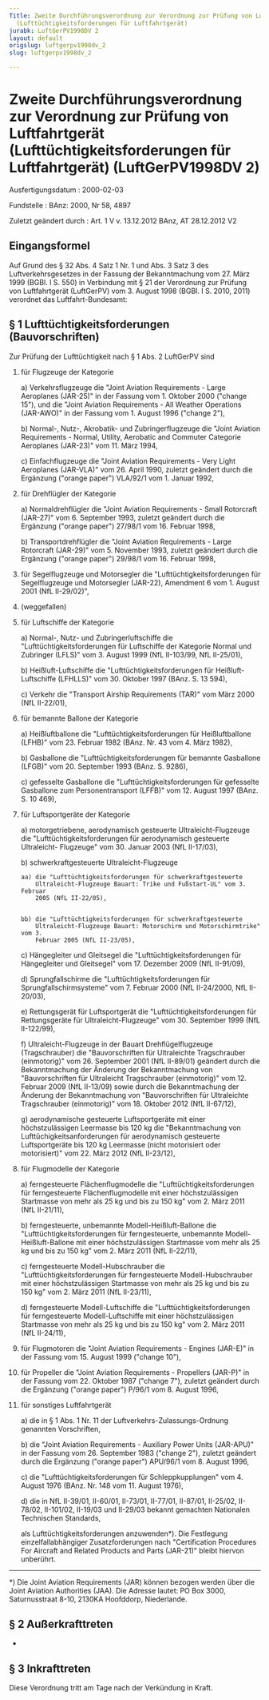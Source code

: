 ```yaml
---
Title: Zweite Durchführungsverordnung zur Verordnung zur Prüfung von Luftfahrtgerät
  (Lufttüchtigkeitsforderungen für Luftfahrtgerät)
jurabk: LuftGerPV1998DV 2
layout: default
origslug: luftgerpv1998dv_2
slug: luftgerpv1998dv_2

---
```


# Zweite Durchführungsverordnung zur Verordnung zur Prüfung von Luftfahrtgerät (Lufttüchtigkeitsforderungen für Luftfahrtgerät) (LuftGerPV1998DV 2)

Ausfertigungsdatum
:   2000-02-03

Fundstelle
:   BAnz: 2000, Nr 58, 4897

Zuletzt geändert durch
:   Art. 1 V v. 13.12.2012 BAnz, AT 28.12.2012 V2


## Eingangsformel

Auf Grund des § 32 Abs. 4 Satz 1 Nr. 1 und Abs. 3 Satz 3 des
Luftverkehrsgesetzes in der Fassung der Bekanntmachung vom 27. März
1999 (BGBl. I S. 550) in Verbindung mit § 21 der Verordnung zur
Prüfung von Luftfahrtgerät (LuftGerPV) vom 3. August 1998 (BGBl. I S.
2010, 2011) verordnet das Luftfahrt-Bundesamt:


## § 1 Lufttüchtigkeitsforderungen (Bauvorschriften)

Zur Prüfung der Lufttüchtigkeit nach § 1 Abs. 2 LuftGerPV sind

1.  für Flugzeuge der Kategorie

    a)  Verkehrsflugzeuge die "Joint Aviation Requirements - Large Aeroplanes
        (JAR-25)" in der Fassung vom 1. Oktober 2000 ("change 15"), und die
        "Joint Aviation Requirements - All Weather Operations (JAR-AWO)" in
        der Fassung vom 1. August 1996 ("change 2"),


    b)  Normal-, Nutz-, Akrobatik- und Zubringerflugzeuge die "Joint Aviation
        Requirements - Normal, Utility, Aerobatic and Commuter Categorie
        Aeroplanes (JAR-23)" vom 11. März 1994,


    c)  Einfachflugzeuge die "Joint Aviation Requirements - Very Light
        Aeroplanes (JAR-VLA)" vom 26. April 1990, zuletzt geändert durch die
        Ergänzung ("orange paper") VLA/92/1 vom 1. Januar 1992,





2.  für Drehflügler der Kategorie

    a)  Normaldrehflügler die "Joint Aviation Requirements - Small Rotorcraft
        (JAR-27)" vom 6. September 1993, zuletzt geändert durch die Ergänzung
        ("orange paper") 27/98/1 vom 16. Februar 1998,


    b)  Transportdrehflügler die "Joint Aviation Requirements - Large
        Rotorcraft (JAR-29)" vom 5. November 1993, zuletzt geändert durch die
        Ergänzung ("orange paper") 29/98/1 vom 16. Februar 1998,





3.  für Segelflugzeuge und Motorsegler die "Lufttüchtigkeitsforderungen
    für Segelflugzeuge und Motorsegler (JAR-22), Amendment 6 vom 1. August
    2001 (NfL II-29/02)",


4.  (weggefallen)


5.  für Luftschiffe der Kategorie

    a)  Normal-, Nutz- und Zubringerluftschiffe die
        "Lufttüchtigkeitsforderungen für Luftschiffe der Kategorie Normal und
        Zubringer (LFLS)" vom 3. August 1999 (NfL II-103/99, NfL II-25/01),


    b)  Heißluft-Luftschiffe die "Lufttüchtigkeitsforderungen für Heißluft-
        Luftschiffe (LFHLLS)" vom 30. Oktober 1997 (BAnz. S. 13 594),


    c)  Verkehr die "Transport Airship Requirements (TAR)" vom März 2000 (NfL
        II-22/01),





6.  für bemannte Ballone der Kategorie

    a)  Heißluftballone die "Lufttüchtigkeitsforderungen für Heißluftballone
        (LFHB)" vom 23. Februar 1982 (BAnz. Nr. 43 vom 4. März 1982),


    b)  Gasballone die "Lufttüchtigkeitsforderungen für bemannte Gasballone
        (LFGB)" vom 20. September 1993 (BAnz. S. 9286),


    c)  gefesselte Gasballone die "Lufttüchtigkeitsforderungen für gefesselte
        Gasballone zum Personentransport (LFFB)" vom 12. August 1997 (BAnz. S.
        10 469),





7.  für Luftsportgeräte der Kategorie

    a)  motorgetriebene, aerodynamisch gesteuerte Ultraleicht-Flugzeuge die
        "Lufttüchtigkeitsforderungen für aerodynamisch gesteuerte Ultraleicht-
        Flugzeuge" vom 30. Januar 2003 (NfL II-17/03),


    b)  schwerkraftgesteuerte Ultraleicht-Flugzeuge

        aa) die "Lufttüchtigkeitsforderungen für schwerkraftgesteuerte
            Ultraleicht-Flugzeuge Bauart: Trike und Fußstart-UL" vom 3. Februar
            2005 (NfL II-22/05),


        bb) die "Lufttüchtigkeitsforderungen für schwerkraftgesteuerte
            Ultraleicht-Flugzeuge Bauart: Motorschirm und Motorschirmtrike" vom 3.
            Februar 2005 (NfL II-23/05),





    c)  Hängegleiter und Gleitsegel die "Lufttüchtigkeitsforderungen für
        Hängegleiter und Gleitsegel" vom 17. Dezember 2009 (NfL II-91/09),


    d)  Sprungfallschirme die "Lufttüchtigkeitsforderungen für
        Sprungfallschirmsysteme" vom 7. Februar 2000 (NfL II-24/2000, NfL
        II-20/03),


    e)  Rettungsgerät für Luftsportgerät die "Lufttüchtigkeitsforderungen für
        Rettungsgeräte für Ultraleicht-Flugzeuge" vom 30. September 1999 (NfL
        II-122/99),


    f)  Ultraleicht-Flugzeuge in der Bauart Drehflügelflugzeuge
        (Tragschrauber) die "Bauvorschriften für Ultraleichte Tragschrauber
        (einmotorig)" vom 26. September 2001 (NfL II-89/01) geändert durch die
        Bekanntmachung der Änderung der Bekanntmachung von "Bauvorschriften
        für Ultraleicht Tragschrauber (einmotorig)" vom 12. Februar 2009 (NfL
        II-13/09) sowie durch die Bekanntmachung der Änderung der
        Bekanntmachung von "Bauvorschriften für Ultraleichte Tragschrauber
        (einmotorig)" vom 18. Oktober 2012 (NfL II-67/12),


    g)  aerodynamische gesteuerte Luftsportgeräte mit einer höchstzulässigen
        Leermasse bis 120 kg die "Bekanntmachung von
        Lufttüchigkeitsanforderungen für aerodynamisch gesteuerte
        Luftsportgeräte bis 120 kg Leermasse (nicht motorisiert oder
        motorisiert)" vom 22. März 2012 (NfL II-23/12),





8.  für Flugmodelle der Kategorie

    a)  ferngesteuerte Flächenflugmodelle die "Lufttüchtigkeitsforderungen für
        ferngesteuerte Flächenflugmodelle mit einer höchstzulässigen
        Startmasse von mehr als 25 kg und bis zu 150 kg" vom 2. März 2011 (NfL
        II-21/11),


    b)  ferngesteuerte, unbemannte Modell-Heißluft-Ballone die
        "Lufttüchtigkeitsforderungen für ferngesteuerte, unbemannte Modell-
        Heißluft-Ballone mit einer höchstzulässigen Startmasse vom mehr als 25
        kg und bis zu 150 kg" vom 2. März 2011 (NfL II-22/11),


    c)  ferngesteuerte Modell-Hubschrauber die "Lufttüchtigkeitsforderungen
        für ferngesteuerte Modell-Hubschrauber mit einer höchstzulässigen
        Startmasse von mehr als 25 kg und bis zu 150 kg" vom 2. März 2011 (NfL
        II-23/11),


    d)  ferngesteuerte Modell-Luftschiffe die "Lufttüchtigkeitsforderungen für
        ferngesteuerte Modell-Luftschiffe mit einer höchstzulässigen
        Startmasse von mehr als 25 kg und bis zu 150 kg" vom 2. März 2011 (NfL
        II-24/11),





9.  für Flugmotoren die "Joint Aviation Requirements - Engines (JAR-E)" in
    der Fassung vom 15. August 1999 ("change 10"),


10. für Propeller die "Joint Aviation Requirements - Propellers (JAR-P)"
    in der Fassung vom 22. Oktober 1987 ("change 7"), zuletzt geändert
    durch die Ergänzung ("orange paper") P/96/1 vom 8. August 1996,


11. für sonstiges Luftfahrtgerät

    a)  die in § 1 Abs. 1 Nr. 11 der Luftverkehrs-Zulassungs-Ordnung genannten
        Vorschriften,


    b)  die "Joint Aviation Requirements - Auxiliary Power Units (JAR-APU)" in
        der Fassung vom 26. September 1983 ("change 2"), zuletzt geändert
        durch die Ergänzung ("orange paper") APU/96/1 vom 8. August 1996,


    c)  die "Lufttüchtigkeitsforderungen für Schleppkupplungen" vom 4. August
        1976 (BAnz. Nr. 148 vom 11. August 1976),


    d)  die in NfL II-39/01, II-60/01, II-73/01, II-77/01, II-87/01, II-25/02,
        II-78/02, II-101/02, II-19/03 und II-29/03 bekannt gemachten
        Nationalen Technischen Standards,




    als Lufttüchtigkeitsforderungen anzuwenden\*). Die Festlegung
    einzelfallabhängiger Zusatzforderungen nach "Certification Procedures
    For Aircraft and Related Products and Parts (JAR-21)" bleibt hiervon
    unberührt.



-----

\*) Die Joint Aviation Requirements (JAR) können bezogen werden über die
    Joint Aviation Authorities (JAA). Die Adresse lautet: PO Box 3000,
    Saturnusstraat 8-10, 2130KA Hoofddorp, Niederlande.





## § 2 Außerkrafttreten

-


## § 3 Inkrafttreten

Diese Verordnung tritt am Tage nach der Verkündung in Kraft.

